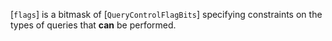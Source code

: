 [`flags`] is a bitmask of [`QueryControlFlagBits`] specifying
constraints on the types of queries that  **can**  be performed.